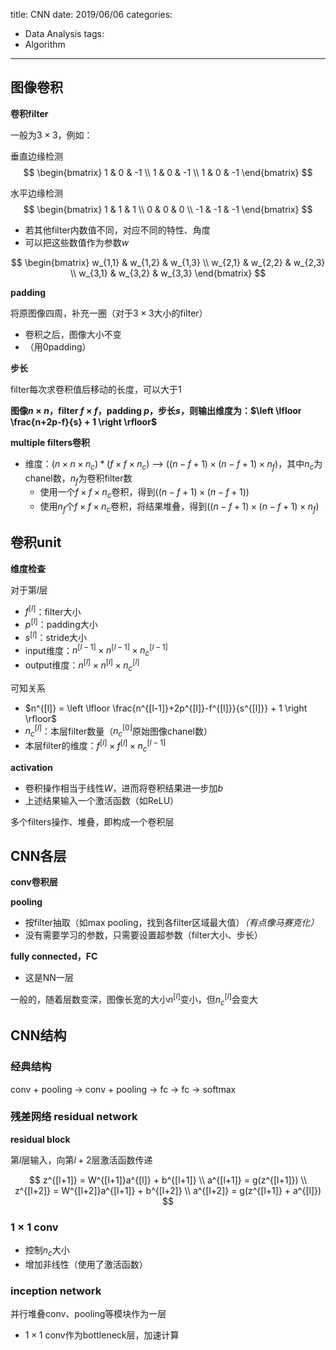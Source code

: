 title: CNN
date: 2019/06/06
categories:
- Data Analysis
tags:
- Algorithm
---


## 图像卷积

**卷积filter**

一般为$3 \times 3$，例如：

垂直边缘检测
$$
\begin{bmatrix}
1 & 0 & -1 \\ 
1 & 0 & -1 \\ 
1 & 0 & -1
\end{bmatrix}
$$

水平边缘检测
$$
\begin{bmatrix}
1 & 1 & 1 \\ 
0 & 0 & 0 \\ 
-1 & -1 & -1
\end{bmatrix}
$$

- 若其他filter内数值不同，对应不同的特性、角度
- 可以把这些数值作为参数$w$

$$
\begin{bmatrix}
w_{1,1} & w_{1,2} & w_{1,3} \\ 
w_{2,1} & w_{2,2} & w_{2,3} \\ 
w_{3,1} & w_{3,2} & w_{3,3}
\end{bmatrix}
$$

**padding**

将原图像四周，补充一圈（对于$3 \times 3$大小的filter）

- 卷积之后，图像大小不变
- （用0padding）

**步长**

filter每次求卷积值后移动的长度，可以大于1

**图像$n \times n$，filter $f \times f$，padding $p$，步长$s$，则输出维度为：$\left \lfloor \frac{n+2p-f}{s} + 1 \right \rfloor$**


**multiple filters卷积**

- 维度：$(n \times n \times n_{c}) * (f \times f \times n_{c})$ --> $((n - f + 1) \times (n - f + 1) \times n_{f})$，其中$n_{c}$为chanel数，$n_{f}$为卷积filter数
  - 使用一个$f \times f \times n_{c}$卷积，得到$((n - f + 1) \times (n - f + 1))$
  - 使用$n_{f}$个$f \times f \times n_{c}$卷积，将结果堆叠，得到$((n - f + 1) \times (n - f + 1) \times n_{f})$


## 卷积unit

**维度检查**

对于第$l$层
- $f^{[l]}$：filter大小
- $p^{[l]}$：padding大小
- $s^{[l]}$：stride大小
- input维度：$n^{[l-1]} \times n^{[l-1]} \times n_{c}^{[l-1]}$
- output维度：$n^{[l]} \times n^{[l]} \times n_{c}^{[l]}$

可知关系
- $n^{[l]} = \left \lfloor \frac{n^{[l-1]}+2p^{[l]}-f^{[l]}}{s^{[l]}} + 1 \right \rfloor$
- $n_{c}^{[l]}$：本层filter数量（$n_{c}^{[0]}$原始图像chanel数）
- 本层filter的维度：$f^{[l]} \times f^{[l]} \times n_{c}^{[l-1]}$

**activation**

- 卷积操作相当于线性$W$，进而将卷积结果进一步加$b$
- 上述结果输入一个激活函数（如ReLU）

多个filters操作、堆叠，即构成一个卷积层


## CNN各层

**conv卷积层**

**pooling**
  - 按filter抽取（如max pooling，找到各filter区域最大值）*（有点像马赛克化）*
  - 没有需要学习的参数，只需要设置超参数（filter大小、步长）

**fully connected，FC**
  - 这是NN一层

一般的，随着层数变深，图像长宽的大小$n^{[l]}$变小，但$n_{c}^{[l]}$会变大


## CNN结构

### 经典结构

conv + pooling -> conv + pooling -> fc -> fc -> softmax

### 残差网络 residual network

**residual block**

第$l$层输入，向第$l+2$层激活函数传递

$$
z^{[l+1]} = W^{[l+1]}a^{[l]} + b^{[l+1]} \\
a^{[l+1]} = g(z^{[l+1]}) \\
z^{[l+2]} = W^{[l+2]}a^{[l+1]} + b^{[l+2]} \\
a^{[l+2]} = g(z^{[l+1]} + a^{[l]})
$$


### $1 \times 1$ conv

- 控制$n_{c}$大小
- 增加非线性（使用了激活函数）


### inception network

并行堆叠conv、pooling等模块作为一层
  - $1 \times 1$ conv作为bottleneck层，加速计算

